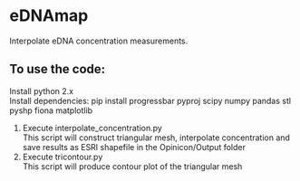 # eDNAmap
Interpolate eDNA concentration measurements.
## To use the code:
Install python 2.x<br>
Install dependencies: pip install progressbar pyproj scipy numpy pandas stl pyshp fiona matplotlib
  
1. Execute interpolate_concentration.py<br>
   This script will construct triangular mesh, interpolate concentration and save results as ESRI shapefile in the Opinicon/Output folder
2. Execute tricontour.py<br>
   This script will produce contour plot of the triangular mesh  
